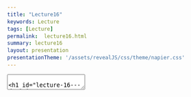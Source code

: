 ```yaml
---
title: "Lecture16"
keywords: Lecture
tags: [Lecture]
permalink:  lecture16.html
summary: lecture16
layout: presentation
presentationTheme: '/assets/revealJS/css/theme/napier.css' 
---
```

<section data-markdown data-separator="^\n---\n$" data-separator-vertical="^\n--\n$">
<textarea data-template>

# Lecture 16 - Decision Trees
### SET09121 - Games Engineering

<br><br>
Leni Le Goff
<br>


School of Computing. Edinburgh Napier University



---

# Recommended Reading

- Artificial Intelligence for Games. Second Edition. Millington and
    Funge (2009).


 ![image](assets/images/ai_book.jpg)


---

| Decision Tree                                                               |                                                              Behaviour Tree |
| --------------------------------------------------------------------------- | --------------------------------------------------------------------------- |
| ![image](assets/images/decision_tree_ex.png) <!-- .element width="100%"  --> | ![image](assets/images/behaviour_tree_ex.png) <!-- .element width=50%"  -->|



---


## Decision Trees

![image](assets/images/decision_tree_ex.png)

---

# What are Decision Trees?

- Decision trees provide us with an approach to modelling a decision.
- The decision structure is formed into a tree.
    - We traverse different branches based on the decision we wish to make.
- The decision to go down a branch can be determined by:
    - The current state of the game. (E.g., testing some value)
    - Randomly, by drawing a value from a distribution.
- At the end of a branch, a decision is made, and therefore an action is undertaken.


---

# Decision Tree - Example 1

- The sophisticated guard.
- The guard has some basic actions.
    - The guard patrols between point A and point B.
    - The guard has a 20% chance of stopping while patrolling.
    - If the guard is shot at, the guard will stop patrolling, engage with the player, and fire back.
    - If the guard sees the player, they will engage the player.
    - If the guard loses sight of the player, the guard will return to patrolling between point A and point B.


---

# Decision Tree - Diagram 


![image](assets/images/guard_decisions.png) <!-- .element width="85%"  -->


---

# Diagram Explanation

- A decision tree is made up of a number of nodes.
    - Nodes &rarr; decision points, edges &rarr; results
- And a number of transitions.
	- A transition has a condition associated with it, e.g. 80%
- We traverse the tree, starting at the root node, making decisions based on information, before arriving at a leaf.

---

# Using Activity Diagrams

- We have previously seen state diagrams used for modelling state machines.
- We can undertake a similar approach with activity diagrams for decision trees.
- Activity diagrams provide us with guarded transitions (edges)
    - The "guard" is simply a decision.
- Activity diagrams also provide a choice or branch symbol (nodes)
- If you want, you can use the action states as the actual actions to take.

---

# Decision Tree - Example 2 


![image](assets/images/decision_tree.png) <!-- .element width="85%"  -->


---

# Decision Trees in Our Game Engine

- Our aim is to implement basic, reusable decision tree behaviour within our engine.
    - We want reusable so that is is simple for us to extend functionality if required.
- We will be using a tree-like data structure to implement the decision tree behaviour.
- Each decision point will be tested to determine which path to follow. The end decision will result in an action.


---

# `DecisionTreeNode` Interface

- Defines only one method.
    - `make_decision`
- `make_decision` is called by the `entity` which in turn calls `make_decision` on any child nodes.


 ![image](assets/images/decision_tree_node.png)


---

# Implementing Nodes

- `Decision` and `MultiDecision` implement the `DecisionTreeNode` interface.
- Their `make_decision` method will call the `make_decision` on one of the child nodes returned by `get_branch`.
- `get_branch` is defined by the programmer based on required parameters.


 ![image](assets/images/decision_node_types.png) <!-- .element width="80%"  -->

---

# Using the Class

- We can make a random decision class implementation just by extending the decision class.
- On the `get_branch` code we just generate a random number and use it to determine the action to.

```cpp
bool next_choice = rand() == 0 ? true : false;
if (next_choice)
    return true_node;
else
    return false_node;
```


---

# Diagram to Implementation

```cpp
decision_tree = std::make_shared<PlayerVisibleDecision>( 
    std::make_shared<EngageDecision>(), 
    std::make_shared<ChanceDecision>( 
        0.8f, std::make_shared<PatrolDecision>(),
         0.2f, 
         std::make_shared<WaitDecision>())
    );
```


![image](assets/images/guard_decisions.png)


---

# Comments on Decision Trees
- Decision trees are very useful when you want to map a complex decision.
    - Granted, these are just nested if statements, but those can get messy.
- Decision trees can be reused easily enough.
- Decision trees can get quite complex however.
    - The deeper the tree, the longer it will take to make a decision.
- We are also using a number of virtual function calls to implement the tree.
    - Remember, virtual function calls are more expensive than normal function calls.


---

# Summary

- Decision trees are a useful diagrammatic technique and algorithm to create AI that can make decisions.
    - We still need to determine the decisions to program though.
- We can work with activity diagrams to model our decision trees.
- We can also combine decision trees and state machines to create more complex data.

---

## Behaviour Tree

![image](assets/images/behaviour_tree_ex.png)

---

# Limitations of State Machines

- State machines are good at modelling a system having a few states.
- They can get messy when having a lot of states and transistions.
- Complex tasks involving many steps will require a lot of states.
- **Behaviour Trees** are an alternative that you might want to consider when you need to deal with a lot of states.

---

# Definition

- A Behaviour Tree is a model for plan execution.
- They are popular in games to model AI characters.
- They consist of: <!-- .element: class="fragment" -->
    - A **root** node.
    - Branch nodes: **control** nodes and **decorator** nodes.
    - Leaf nodes: **action** nodes and **condition** nodes.

---

# Evaluating a Behaviour Tree

- Each tick/update we evaluate the tree starting from the root.
- The root will ask its child node about its current status.
- The status of a node might depend on its children.
- This results in a depth-first traversal.
- A node's status can be: <!-- .element: class="fragment" -->
    - Success: The node has been successfully resolved.
    - Failure: The node has been unsuccessfully resolved.
    - Running: The node has not yet been resolved.

---

# Evaluating a Behaviour Tree

![image](assets/images/behavior_tree_traversal.gif) <!-- .element width="100%" -->

---

# Action Nodes

- Affects the state of the game.
    - Move the NPC.
    - Change the state of an object.
    - Play animation.
    - Play audio.
    - Trigger dialog.

---

# Example: Behaviour Tree with 1 Action

- Only one **action**: Enter House
- The action is directly connected to the root.
- The action node will return:
    - Success: If the inside of the house has been reached.
    - Failure: If it is not possible to reach the inside of the house.
    - Running: As long as the agent is on its way.

---

# Example: Behaviour Tree with 1 Action

![image](assets/images/behavior_tree_1action.png) <!-- .element width="80%" -->

---

# Example: Behaviour Tree with 1 Action

- At each tick/update, the tree is evaluated.
- The root will ask the node about its status.
- The node will keep returning **Running** while the agent is still on its way.

---

# Control Nodes

- The moment we want to have more than one action (leaf nodes), we need control nodes (branch nodes).
- The two most common control nodes are:
    - **Selector**: Evaluates each children until one is found that does **not** fail and returns the status of this child node.
    - **Sequence**: Evaluates each children until one is found that does **not** succeed and returns the status of this child node.
- Note that the child nodes have a pre-determined **order**.
- We will look at a few example to see how these control nodes are used.

---

# Selector

- Evaluates each children until one is found that does **not** fail and returns the status of this child node.
- As soon as a node is found that returns **running** or **success**, no further child nodes are evaluated.
- Consquently, only one node will change its status to **running** or **success**.
- The Selector node selects the first non-failing node.
- The order of the child nodes describes their **priority**.

---

# Example: Selector

- Can you describe in your own words what kind of behaviour this tree represents?

![image](assets/images/behavior_tree_selector.png) <!-- .element width="80%" -->

---

# Sequence

- Evaluates each children until one is found that does **not** succeed and returns the status of this child node.
- As soon as a node is found that returns **running** or **failure**, no further child nodes are evaluated.
- Consquently, all nodes will eventually change its status to **running** or **success**, unless one of the nodes in the squence fails.
- The Sequence node describes a sequence of nodes that need to be evaluated, but stops the sequence if a failing node is encountered.
- The order of the child nodes describes their order within the sequence.

---

# Example: Sequence

- Can you describe in your own words what kind of behaviour this tree represents?

![image](assets/images/behavior_tree_sequence.png) <!-- .element width="80%" -->

---

# Condition

- Like the action node, the condition node is a leaf node.
- A condition node does not change the state of the game world, unlike the action node.
- Condition nodes test for something in the game world: <!-- .element: class="fragment" -->
    - Is the enemy in sight?
    - Is the player on low health?
- A condition returns: <!-- .element: class="fragment" -->
    - **Success** if the test was successful.
    - **Failure** if the test failed.
    - **Running** if the test needs more time to determine the outcome.

---

# Using Conditions

- Conditions can be used to avoid evaluating part of the tree.
- Inside a selector:
    - All children after the condition are only evaluated when the condition **fails**.
- Inside a sequence:
    - All children after the condition are only evaluated when the condition **succeeds**.

---

# Example: Selector

- Can you describe in your own words what kind of behaviour this tree represents?
- What would happen if the condition were missing?

![image](assets/images/behavior_tree_condition_selector.png) <!-- .element width="70%" -->

---

# Example: Sequence

- Can you describe in your own words what kind of behaviour this tree represents?
- What would happen if the condition were missing?

![image](assets/images/behavior_tree_condition_sequence.png) <!-- .element width="70%" -->

---

# Decorator

- Decorators have exactly one child.
- They are somewhat similar to the Decorator Pattern in OOP (hence the name). <!-- .element: class="fragment" -->
- Their return value depends on the state of the child and on the specific type of decorator. <!-- .element: class="fragment" -->
- Decorators are used to change the behaviour of a node. <!-- .element: class="fragment" -->
- There are many different types of decorators with very different use-cases. <!-- .element: class="fragment" -->

---

# Extending Behaviour Trees

- Some implementations add Sequence and Selection nodes with **memory**, avoiding evaluating a node that has been successful previously.
- Some implementations add a **Blackboard**, which allows passing information between nodes.
    - This can be used to coordinate different actions.
    - For example: *walk to* and *talk to* should have the same target.
- Some implemntations add additional states like *Error*.

---

# A More Complex Example

- Can you describe in your own words what kind of behaviour this tree represents?

![image](assets/images/behavior_tree_complex.png) <!-- .element width="80%" -->

---

# Summary

- Behaviour Trees can be used to model AI behaviour.
- At each tick/update, the tree gets evaluated and returns a status. <!-- .element: class="fragment" -->
- A tree consist of nodes. <!-- .element: class="fragment" -->
    - A node's status can be: Success, Failure, Running.
    - Branch nodes: control nodes and decorator nodes.
    - Leaf nodes: action nodes and condition nodes.

